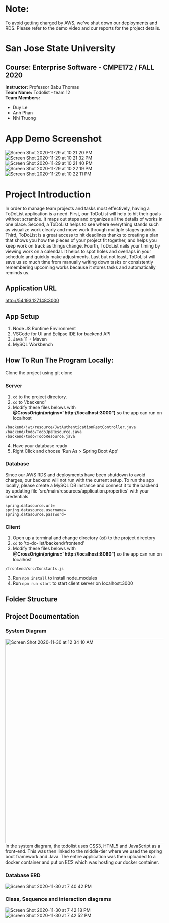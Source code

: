 # **Note:**

To avoid getting charged by AWS, we've shut down our deployments and RDS. Please refer to the demo video and our reports for the project details.

# **San Jose State University**

## **Course:** Enterprise Software - CMPE172 / FALL 2020

**Instructor:** Professor Babu Thomas <br />
**Team Name:** Todolist - team 12 <br />
**Team Members:**

- Duy Le
- Anh Phan
- Nhi Truong

# App Demo Screenshot
![Screen Shot 2020-11-29 at 10 21 20 PM](https://user-images.githubusercontent.com/28032881/100694677-68901d80-3344-11eb-906e-18cf16e06a62.png)
![Screen Shot 2020-11-29 at 10 21 32 PM](https://user-images.githubusercontent.com/28032881/100694685-6b8b0e00-3344-11eb-9a77-cd7e44df25df.png)
![Screen Shot 2020-11-29 at 10 21 40 PM](https://user-images.githubusercontent.com/28032881/100694712-7a71c080-3344-11eb-90b2-f460670a3c13.png)
![Screen Shot 2020-11-29 at 10 22 19 PM](https://user-images.githubusercontent.com/28032881/100694732-83629200-3344-11eb-9400-f6772ee77cca.png)
![Screen Shot 2020-11-29 at 10 22 11 PM](https://user-images.githubusercontent.com/28032881/100694735-852c5580-3344-11eb-9b90-ed6c9a5111b8.png)


# Project Introduction
In order to manage team projects and tasks most effectively, having a ToDoList application is a need. First, our ToDoList will help to hit their goals without scramble. It maps out steps and organizes all the details of works in one place. Second, a ToDoList helps to see where everything stands such as visualize work clearly and move work through multiple stages quickly. Third, ToDoList is a great access to hit deadlines thanks to creating a plan that shows you how the pieces of your project fit together, and helps you keep work on track as things change. Fourth, ToDoList nails your timing by viewing work on a calendar. It helps to spot holes and overlaps in your schedule and quickly make adjustments. Last but not least, ToDoList will save us so much time from manually writing down tasks or consistently remembering upcoming works because it stores tasks and automatically reminds us.

## Application URL

 http://54.193.127.148:3000

## App Setup

1. Node JS Runtime Environment
2. VSCode for UI and Eclipse IDE for backend API
3. Java 11 + Maven
4. MySQL Workbench

## How To Run The Program Locally:

Clone the project using git clone

### Server
1. `cd` to the project directory.
2. `cd` to '/backend'
3. Modify these files belows with **@CrossOrigin(origins="http://localhost:3000")** so the app can run on localhost
```
/backend/jwt/resource/JwtAuthenticationRestController.java
/backend/todo/TodoJpaResource.java
/backend/todo/TodoResource.java
```
4. Have your database ready
5. Right Click and choose 'Run As > Spring Boot App'

### Database
Since our AWS RDS and deployments have been shutdown to avoid charges, our backend will not run with the current setup. To run the app locally, please create a MySQL DB instance and connect it to the backend by updating file 'src/main/resources/application.properties' with your credentials

```
spring.datasource.url=
spring.datasource.username=
spring.datasource.password=
```

### Client
1. Open up a terminal and change directory (`cd`) to the project directory
2. `cd` to 'to-do-list/backend/frontend'
3. Modify these files belows with **@CrossOrigin(origins="http://localhost:8080")** so the app can run on localhost
```
/frontend/src/Constants.js
```
3. Run `npm install` to install node_modules
4. Run `npm run start` to start client server on localhost:3000

## Folder Structure

## Project Documentation
### System Diagram

<img width="649" alt="Screen Shot 2020-11-30 at 12 34 10 AM" src="https://user-images.githubusercontent.com/28032881/100694335-b35d6580-3343-11eb-8f5a-478c07905b6e.png">
In the system diagram, the todolist uses CSS3, HTML5 and JavaScript as a front-end. This was then linked to the middle-tier where we used the spring boot framework and Java. The entire application was then uploaded to a docker container and put on EC2 which was hosting our docker container. 

### Database ERD
![Screen Shot 2020-11-30 at 7 40 42 PM](https://user-images.githubusercontent.com/28032881/100694439-f28bb680-3343-11eb-8f81-c098550c015c.png)

### Class, Sequence and interaction diagrams
![Screen Shot 2020-11-30 at 7 42 18 PM](https://user-images.githubusercontent.com/28032881/100694563-31217100-3344-11eb-9588-365d93f1f3a0.png)
![Screen Shot 2020-11-30 at 7 42 52 PM](https://user-images.githubusercontent.com/28032881/100694594-40082380-3344-11eb-9794-1a69b27a6ff7.png)

